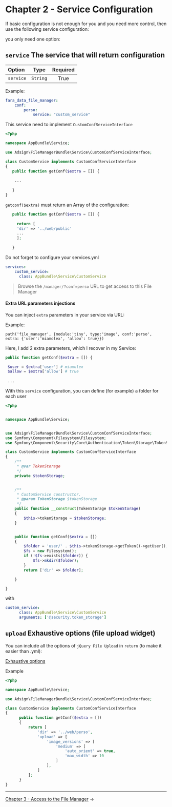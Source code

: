 Chapter 2 - Service Configuration
=================================

If basic configuration is not enough for you and you need more control, then use the following service configuration:

you only need one option:


## `service` The service that will return configuration
| Option | Type     | Required |
| :---  |:--------:|:--------:|
| `service`  | `String` |  True   |


Example:
```yml  
fara_data_file_manager:
    conf:
        perso:
            service: "custom_service"            
```


This service need to implement `CustomConfServiceInterface`

```php 
<?php

namespace AppBundle\Service;

use Adsign\FileManagerBundle\Service\CustomConfServiceInterface;

class CustomService implements CustomConfServiceInterface
{
   public function getConf($extra = []) {
   
    ... 
   
   }
}
```

`getconf($extra)` must return an Array of the configuration:

```php 
   public function getConf($extra = []) {
   
     return [
     'dir' => '../web/public'
     ... 
     ];
   
   }
```   

Do not forget to configure your services.yml

```yml 
services:
    custom_service:
      class: AppBundle\Service\CustomService
```    
   
>Browse the `/manager/?conf=perso` URL to get access to this File Manager

#### Extra URL parameters injections

You can inject `extra` parameters in your service via URL:

Example:

    path('file_manager', {module:'tiny', type:'image', conf:'perso', extra: {'user':'miamolex', 'allow': true}})


Here, I add 2 extra parameters, which I recover in my Service:

```php
public function getConf($extra = []) {     

 $user = $extra['user'] # miamolex
 $allow = $extra['allow'] # true
 
 ...
```    
With this `service` configuration, you can define (for example) a folder for each user

```php 
<?php


namespace AppBundle\Service;


use Adsign\FileManagerBundle\Service\CustomConfServiceInterface;
use Symfony\Component\Filesystem\Filesystem;
use Symfony\Component\Security\Core\Authentication\Token\Storage\TokenStorage;

class CustomService implements CustomConfServiceInterface
{
    /**
     * @var TokenStorage
     */
    private $tokenStorage;


    /**
     * CustomService constructor.
     * @param TokenStorage $tokenStorage
     */
    public function __construct(TokenStorage $tokenStorage)
    {
        $this->tokenStorage = $tokenStorage;
    }


    public function getConf($extra = [])
    {
        $folder = 'user/' . $this->tokenStorage->getToken()->getUser();
        $fs = new Filesystem();
        if (!$fs->exists($folder)) {
            $fs->mkdir($folder);
        }
        return ['dir' => $folder];

    }

}
```

with 

```yml 
custom_service:
      class: AppBundle\Service\CustomService
      arguments: ['@security.token_storage']
```
  
 
## `upload` Exhaustive options (file upload widget)

You can include all the options of `jQuery File Upload` in `return` (to make it easier than .yml):

[Exhaustive options](https://github.com/blueimp/jQuery-File-Upload/blob/master/server/php/UploadHandler.php)

Example 

```php 
<?php

namespace AppBundle\Service;

use Adsign\FileManagerBundle\Service\CustomConfServiceInterface;

class CustomService implements CustomConfServiceInterface
{
      public function getConf($extra = [])
      {
          return [
              'dir' => '../web/perso',
              'upload' => [
                  'image_versions' => [
                      'medium' => [
                          'auto_orient' => true,
                          'max_width' => 10
                      ]
                  ],
              ]
          ];
      }
}
```

-------------------------------------------------------------------------------

[Chapter 3 - Access to the File Manager](3-access-file-manager.md) &rarr;
